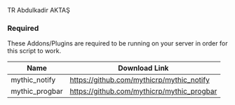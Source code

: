 TR Abdulkadir AKTAŞ

### Required
These Addons/Plugins are required to be running on your server in order for this script to work.

| Name | Download Link |
| ------ | ------ |
| mythic_notify | https://github.com/mythicrp/mythic_notify |
| mythic_progbar | https://github.com/mythicrp/mythic_progbar |
